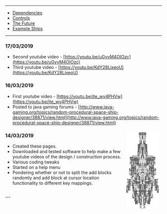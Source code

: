 * * *

* [Dependencies](md/DEPENDENCIES.md)
* [Controls](md/CONTROLS.md)
* [The Future](md/FUTURE.md)
* [Example Ships](md/SHIPS.md)

* * *

### 17/03/2019
* Second youtube video - [https://youtu.be/uGyvM4OIOzc](https://youtu.be/uGyvM4OIOzc)
* Third youtube video - [https://youtu.be/KdY28LixeoU](https://youtu.be/KdY28LixeoU)

### 16/03/2019

* First youtube video - [https://youtu.be/jte_wv4PHVw](https://youtu.be/jte_wv4PHVw)
* Posted to java gaming forums - [http://www.java-gaming.org/topics/random-procedural-space-ship-designer/38871/view.html](http://www.java-gaming.org/topics/random-procedural-space-ship-designer/38871/view.html)

### 14/03/2019 <img align="right" hspace="10" src="images/10cc2cf3-da2f-4c81-b925-fec57ae0336e.png">

* Created these pages.
* Downloaded and tested software to help make a few youtube videos of the design / construction process.
* Various coding tweaks
* Started on a help menu
* Pondering whether or not to split the add blocks randomly and add block at cursor location functionality to different key mappings.

### ...
